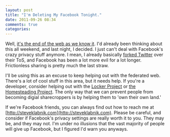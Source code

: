 ```yaml
---
layout: post
title: "I'm Deleting My Facebook Tonight."
date: 2011-09-26 08:34
comments: true
categories:
---
```


Well, [it's the end of the web as we know it](http://adrianshort.co.uk/2011/09/25/its-the-end-of-the-web-as-we-know-it/).
I'd already been thinking about this all weekend, and last night, I decided. I
just can't deal with Facebook's crazy privacy stuff anymore. I mean, I already
basically [forked Twitter](http://rstat.us) over their ToS, and Facebook has been
a lot more evil for a lot longer. Frictionless sharing is pretty much the last
straw.

I'll be using this as an excuse to keep helping out with the federated web.
There's a lot of cool stuff in this area, but it needs help. If you're a
developer, consider helping out with the [Locker Project](https://github.com/LockerProject/Locker)
or [the Homesteading Project](https://github.com/homesteading). The only way
that we can prevent people from becoming digial sharecroppers is by helping them
to 'own their own land.'

If we're Facebook friends, you can always find out how to reach me at
[http://steveklabnik.com](http://steveklabnik.com). Please be careful, and
consider if Facebook's privacy settings are really worth it to you. They may be,
and they may not. I'm under no illusions that the vast majority of people will
give up Facebook, but I figured I'd warn you anyways.
